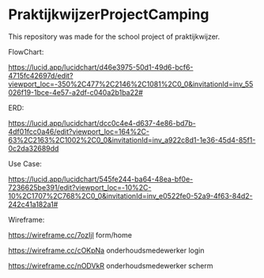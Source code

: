 # PraktijkwijzerProjectCamping
This repository was made for the school project of praktijkwijzer.


FlowChart:

https://lucid.app/lucidchart/d46e3975-50d1-49d6-bcf6-4715fc42697d/edit?viewport_loc=-350%2C477%2C2146%2C1081%2C0_0&invitationId=inv_55026f19-1bce-4e57-a2df-c040a2b1ba22#

ERD:

https://lucid.app/lucidchart/dcc0c4e4-d637-4e86-bd7b-4df01fcc0a46/edit?viewport_loc=164%2C-63%2C2163%2C1002%2C0_0&invitationId=inv_a922c8d1-1e36-45d4-85f1-0c2da32689dd

Use Case:

https://lucid.app/lucidchart/545fe244-ba64-48ea-bf0e-7236625be391/edit?viewport_loc=-10%2C-10%2C1707%2C768%2C0_0&invitationId=inv_e0522fe0-52a9-4f63-84d2-242c41a182a1#

Wireframe:

https://wireframe.cc/7ozIjl form/home

https://wireframe.cc/cOKpNa onderhoudsmedewerker login

https://wireframe.cc/nODVkR onderhoudsmedewerker scherm

